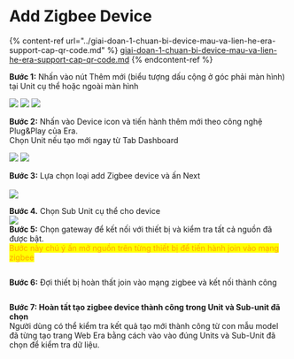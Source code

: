 # Add Zigbee Device

{% content-ref url="../giai-doan-1-chuan-bi-device-mau-va-lien-he-era-support-cap-qr-code.md" %}
[giai-doan-1-chuan-bi-device-mau-va-lien-he-era-support-cap-qr-code.md](../giai-doan-1-chuan-bi-device-mau-va-lien-he-era-support-cap-qr-code.md)
{% endcontent-ref %}

**Bước 1:** Nhấn vào nút Thêm mới (biểu tượng dấu cộng ở góc phải màn hình) tại Unit cụ thể hoặc ngoài màn hình

![](<../../../../.gitbook/assets/image (66).png>)    ![](<../../../../.gitbook/assets/image (6).png>)   ![](<../../../../.gitbook/assets/image (73).png>)

**Bước 2:** Nhấn vào Device icon và tiến hành thêm mới theo công nghệ Plug\&Play của Era. \
Chọn Unit nếu tạo mới ngay từ Tab Dashboard

![](<../../../../.gitbook/assets/image (52).png>)        ![](<../../../../.gitbook/assets/image (2) (1).png>)

**Bước 3:** Lựa chọn loại add Zigbee device và ấn Next\
\
![](<../../../../.gitbook/assets/image (14).png>)

**Bước 4.** Chọn Sub Unit cụ thể cho device\
![](<../../../../.gitbook/assets/image (11).png>)\
**Bước 5:** Chọn gateway để kết nối với thiết bị và kiểm tra tất cả nguồn đã được bật.\
<mark style="color:orange;">Bước này chú ý ấn mở nguồn trên từng thiết bị để tiến hành join vào mạng zigbee</mark>

<figure><img src="../../../../.gitbook/assets/image (44).png" alt=""><figcaption></figcaption></figure>

**Bước 6:**  Đợi thiết bị hoàn thất join vào mạng zigbee và kết nối thành công

<figure><img src="../../../../.gitbook/assets/image (28).png" alt=""><figcaption></figcaption></figure>

**Bước 7: Hoàn tất tạo zigbee device thành công trong Unit và Sub-unit đã chọn**\
Người dùng có thể kiểm tra kết quả tạo mới thành công từ con mẫu model đã từng tạo trang Web Era bằng cách vào vào đúng Units và Sub-Unit đã chọn để kiểm tra dữ liệu.&#x20;

<figure><img src="../../../../.gitbook/assets/image (16).png" alt=""><figcaption></figcaption></figure>

